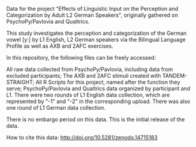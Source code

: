 Data for the project "Effects of Linguistic Input on the Perception and Categorization by Adult L2 German Speakers", originally gathered on PsychoPy/Pavlovia and Qualtrics.

This study investigates the perception and categorization of the German vowel [y:] by L1 English, L2 German speakers via the Bilingual Language Profile as well as AXB and 2AFC exercises. 

In this repository, the following files can be freely accessed:

All raw data collected from PsychoPy/Pavlovia, including data from excluded participants;
The AXB and 2AFC stimuli created with TANDEM-STRAIGHT;
All R Scripts for this project, named after the function they serve;
PsychoPy/Pavlovia and Qualtrics data organized by participant and L1. There were two rounds of L1 English data collection, which are represented by "-1" and "-2" in the corresponding upload. There was also one round of L1 German data collection.

There is no embargo period on this data. This is the initial release of the data. 

How to cite this data: http://doi.org/10.5281/zenodo.14715183
